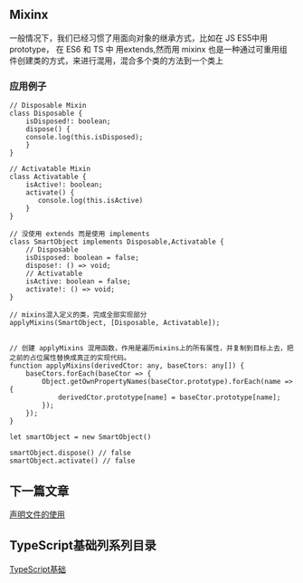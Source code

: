 ## Mixinx

 一般情况下，我们已经习惯了用面向对象的继承方式，比如在 JS ES5中用 prototype， 在 ES6 和 TS 中 用extends,然而用 mixinx 也是一种通过可重用组件创建类的方式，来进行混用，混合多个类的方法到一个类上

 ### 应用例子

```
// Disposable Mixin
class Disposable {
    isDisposed!: boolean;
    dispose() {
    console.log(this.isDisposed);
    }
}

// Activatable Mixin
class Activatable {
    isActive!: boolean;
    activate() {
       console.log(this.isActive)
    }
}

// 没使用 extends 而是使用 implements
class SmartObject implements Disposable,Activatable {
    // Disposable
    isDisposed: boolean = false;
    dispose!: () => void;
    // Activatable
    isActive: boolean = false;
    activate!: () => void;
}

// mixins混入定义的类，完成全部实现部分
applyMixins(SmartObject, [Disposable, Activatable]);


// 创建 applyMixins 混用函数，作用是遍历mixins上的所有属性，并复制到目标上去，把之前的占位属性替换成真正的实现代码。
function applyMixins(derivedCtor: any, baseCtors: any[]) {
    baseCtors.forEach(baseCtor => {
        Object.getOwnPropertyNames(baseCtor.prototype).forEach(name => {
            derivedCtor.prototype[name] = baseCtor.prototype[name];
        });
    });
}

let smartObject = new SmartObject()

smartObject.dispose() // false
smartObject.activate() // false

```

## 下一篇文章
<a href='https://github.com/MarsPen/-notes-summary/blob/master/typescript/declareFile.md'>声明文件的使用</a>

## TypeScript基础列系列目录
<a href='https://github.com/MarsPen/-notes-summary/blob/master/typescript/index.md'>TypeScript基础</a>



  